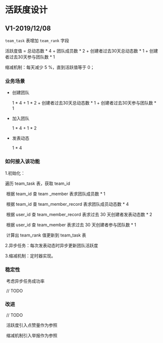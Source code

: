 # 活跃度设计

## V1-2019/12/08

`team_task` 表增加 `team_rank` 字段

活跃度值 = 总动态数 * 4 + 团队成员数 * 2 + 创建者过去30天总动态数 * 1 + 创建者过去30天参与团队数 * 1

缩减机制：每天减少 5 %，直到活跃值等于 0；

### 业务场景

* 创建团队

  1 * 4 + 1 * 2 + 创建者过去30天总动态数 * 1 +  创建者过去30天参与团队数 * 1

* 加入团队

  1 * 4 + 1 * 2

* 发表动态

  1 * 4

### 如何接入该功能

1.初始化：

遍历 team_task 表，获取 team_id

​	根据 team_id 查 team _member 表求团队成员数 * 1

​	根据 team_id 查 team_member_record 表求团队成员动态数 * 4

​	根据 user_id 查 team_member_record 表求过去 30 天创建者发表动态数 * 2

​	根据 user_id 查 team_member 表求过去 30 天创建者参与团队数 * 1

​	计算出 team_rank 值更新到 team_task 表

2.异步任务：每次发表动态时异步更新团队活跃度

3.缩减机制：定时器实现。

### 稳定性

​	考虑异步任务成功率

​	// TODO

### 改进

​	// TODO

​	活跃度引入点赞量作为参照

​	缩减机制引入举报作为参照